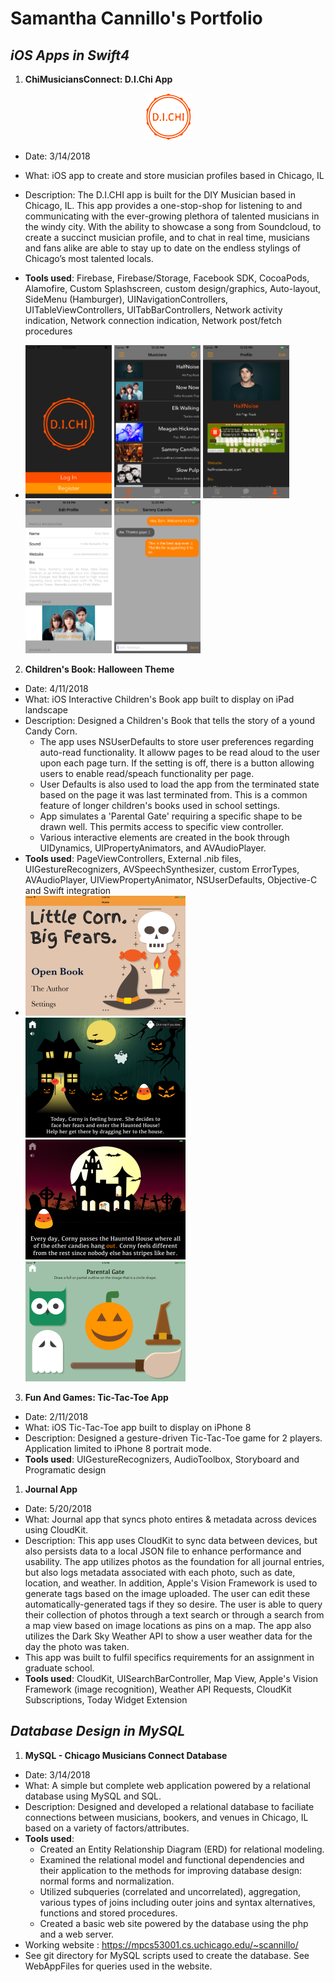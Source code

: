 # Samantha Cannillo's Portfolio

## _iOS Apps in Swift4_

1. **ChiMusiciansConnect: D.I.Chi App** 
<p align="center">
<img src="/images/orange_logo.png?raw=true" height="75px" width="75px" >
</p>

- Date: 3/14/2018
- What: iOS app to create and store musician profiles based in Chicago, IL
- Description: The D.I.CHI app is built for the DIY Musician based in Chicago, IL. This app provides a one-stop-shop for listening to and communicating with the ever-growing plethora of talented musicians in the windy city. With the ability to showcase a song from Soundcloud, to create a succinct musician profile,  and to chat in real time, musicians and fans alike are able to stay up to date on the endless stylings of Chicago’s most talented locals. 
- **Tools used**: Firebase, Firebase/Storage, Facebook SDK, CocoaPods, Alamofire, Custom Splashscreen, custom design/graphics, Auto-layout, SideMenu (Hamburger), UINavigationControllers, UITableViewControllers, UITabBarControllers, Network activity indication, Network connection indication, Network post/fetch procedures

- <img src="/images/simulator_front.png?raw=true" height="245px" width="138px" > <img src="/images/simulator_table.png?raw=true" height="245px" width="138px" > <img src="/images/simulator_profile.png?raw=true" height="245px" width="138px" > <img src="/images/simulator_edit.png?raw=true" height="245px" width="138px" > <img src="/images/simulator_message.png?raw=true" height="245px" width="138px" >

2. **Children's Book: Halloween Theme**

- Date: 4/11/2018
- What: iOS Interactive Children's Book app built to display on iPad landscape
- Description: Designed a Children's Book that tells the story of a yound Candy Corn. 
	- The app uses NSUserDefaults to store user preferences regarding auto-read functionality. It alloww pages to be read aloud to the user upon each page turn. If the setting is off, there is a button allowing users to enable read/speach functionality per page.
	- User Defaults is also used to load the app from the terminated state based on the page it was last terminated from. This is a common feature of longer children's books used in school settings.
	- App simulates a 'Parental Gate' requiring a specific shape to be drawn well. This permits access to specific view controller.
	- Various interactive elements are created in the book through UIDynamics, UIPropertyAnimators, and AVAudioPlayer. 
- **Tools used**: PageViewControllers, External .nib files, UIGestureRecognizers, AVSpeechSynthesizer, custom ErrorTypes, AVAudioPlayer, UIViewPropertyAnimator, NSUserDefaults, Objective-C and Swift integration
- <img src="/images/homeScreenBook.png?raw=true" height="192px" width="256px" > <img src="/images/pageBBook.png?raw=true" height="192px" width="256px" > <img src="/images/pageABook.png?raw=true" height="192px" width="256px" > <img src="/images/parentalGate.png?raw=true" height="192px" width="256px" >

3. **Fun And Games: Tic-Tac-Toe App**

- Date: 2/11/2018
- What: iOS Tic-Tac-Toe app built to display on iPhone 8
- Description: Designed a gesture-driven Tic-Tac-Toe game for 2 players. Application limited to iPhone 8 portrait mode.
- **Tools used**: UIGestureRecognizers, AudioToolbox, Storyboard and Programatic design

1. **Journal App** 

- Date: 5/20/2018
- What: Journal app that syncs photo entires & metadata across devices using CloudKit.
- Description: This app uses CloudKit to sync data between devices, but also persists data to a local JSON file to enhance performance and usability. The app utilizes photos as the foundation for all journal entries, but also logs metadata associated with each photo, such as date, location, and weather. In addition, Apple's Vision Framework is used to generate tags based on the image uploaded. The user can edit these automatically-generated tags if they so desire. The user is able to query their collection of photos through a text search or through a search from a map view based on image locations as pins on a map. The app also utilizes the Dark Sky Weather API to show a user weather data for the day the photo was taken.
- This app was built to fulfil specifics requirements for an assignment in graduate school.
- **Tools used**: CloudKit, UISearchBarController, Map View, Apple's Vision Framework (image recognition), Weather API Requests, CloudKit Subscriptions, Today Widget Extension


## _Database Design in MySQL_

1. **MySQL - Chicago Musicians Connect Database**

- Date: 3/14/2018
- What: A simple but complete web application powered by a relational database using MySQL and SQL.
- Description: Designed and developed a relational database to faciliate connections between musicians, bookers, and venues in Chicago, IL based on a variety of factors/attributes.
- **Tools used**:
    - Created an Entity Relationship Diagram (ERD) for relational modeling.
    - Examined the relational model and functional dependencies and their application to the methods for improving database design: normal forms and normalization.
    - Utilized subqueries (correlated and uncorrelated), aggregation, various types of joins including outer joins and syntax alternatives, functions and stored procedures.
    - Created a basic web site powered by the database using the php and a web server.
- Working website : https://mpcs53001.cs.uchicago.edu/~scannillo/
- See git directory for MySQL scripts used to create the database. See WebAppFiles for queries used in the website.
